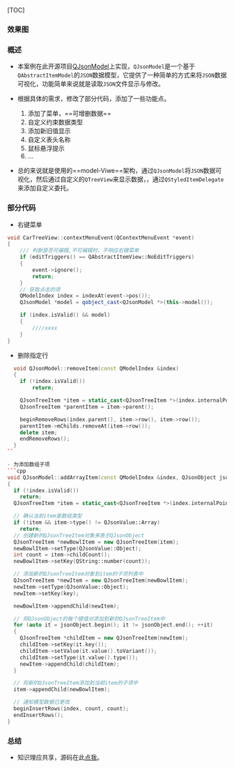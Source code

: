[TOC]

### 效果图

### 概述

- 本案例在此开源项目[QJsonModel](https://github.com/dridk/QJsonModel)上实现，`QJsonModel`是一个基于`QAbstractItemModel`的`JSON`数据模型，它提供了一种简单的方式来将`JSON`数据可视化，功能简单来说就是读取`JSON`文件显示与修改。
- 根据具体的需求，修改了部分代码，添加了一些功能点。
    1. 添加了菜单，==可增删数据==
    2. 自定义约束数据类型
    3. 添加新旧值显示
    4. 自定义表头名称
    5. 鼠标悬浮提示
    6. ...

- 总的来说就是使用的==model-Viwe==架构，通过`QJsonModel`将`JSON`数据可视化，然后通过自定义的`QTreeView`来显示数据，，通过`QStyledItemDelegate`来添加自定义委托。

### 部分代码

- 右键菜单

```cpp
void CarTreeView::contextMenuEvent(QContextMenuEvent *event)
{
    /// 判断是否可编辑,不可编辑时，不响应右键菜单
    if (editTriggers() == QAbstractItemView::NoEditTriggers)
    {
        event->ignore();
        return;
    }
    // 获取点击的项
    QModelIndex index = indexAt(event->pos());
    QJsonModel *model = qobject_cast<QJsonModel *>(this->model());

    if (index.isValid() && model)
    {
        ////xxxx
    }
}

```

- 删除指定行

```cpp
  void QJsonModel::removeItem(const QModelIndex &index)
  {
    if (!index.isValid())
        return;

    QJsonTreeItem *item = static_cast<QJsonTreeItem *>(index.internalPointer());
    QJsonTreeItem *parentItem = item->parent();

    beginRemoveRows(index.parent(), item->row(), item->row());
    parentItem->mChilds.removeAt(item->row());
    delete item;
    endRemoveRows();
  }
``

- 为添加数组子项
```cpp
void QJsonModel::addArrayItem(const QModelIndex &index, QJsonObject jsonObject, const QString &key)
{
  if (!index.isValid())
    return;
  QJsonTreeItem *item = static_cast<QJsonTreeItem *>(index.internalPointer());

  // 确认当前item是数组类型
  if (!item && item->type() != QJsonValue::Array)
    return;
  // 创建新的QJsonTreeItem对象来表示QJsonObject
  QJsonTreeItem *newBowlItem = new QJsonTreeItem(item);
  newBowlItem->setType(QJsonValue::Object);
  int count = item->childCount();
  newBowlItem->setKey(QString::number(count));

  // 添加新的QJsonTreeItem对象到item的子项列表中
  QJsonTreeItem *newItem = new QJsonTreeItem(newBowlItem);
  newItem->setType(QJsonValue::Object);
  newItem->setKey(key);

  newBowlItem->appendChild(newItem);

  // 将QJsonObject的每个键值对添加到新的QJsonTreeItem中
  for (auto it = jsonObject.begin(); it != jsonObject.end(); ++it)
  {
    QJsonTreeItem *childItem = new QJsonTreeItem(newItem);
    childItem->setKey(it.key());
    childItem->setValue(it.value().toVariant());
    childItem->setType(it.value().type());
    newItem->appendChild(childItem);
  }

  // 将新的QJsonTreeItem添加到当前item的子项中
  item->appendChild(newBowlItem);

  // 通知模型数据已更改
  beginInsertRows(index, count, count);
  endInsertRows();
}
```

### 总结

- 知识理应共享，源码在此[点我](https://gitee.com/shan-jie6/my-case/tree/master/QT/carbonBlockHMI)。
